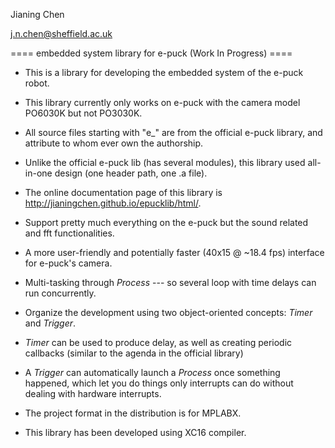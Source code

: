 
Jianing Chen

j.n.chen@sheffield.ac.uk

==== embedded system library for e-puck (Work In Progress) ====

 - This is a library for developing the embedded system of the e-puck robot. 
 
 - This library currently only works on e-puck with the camera model PO6030K but not PO3030K. 
 
 - All source files starting with "e_" are from the official e-puck library, and attribute to whom ever own the authorship. 
 
 - Unlike the official e-puck lib (has several modules), this library used all-in-one design (one header path, one .a file). 
 
 - The online documentation page of this library is http://jianingchen.github.io/epucklib/html/.
 
 - Support pretty much everything on the e-puck but the sound related and fft functionalities. 
 
 - A more user-friendly and potentially faster (40x15 @ ~18.4 fps) interface for e-puck's camera. 
 
 - Multi-tasking through _Process_ --- so several loop with time delays can run concurrently. 

 - Organize the development using two object-oriented concepts: _Timer_ and _Trigger_. 

 - _Timer_ can be used to produce delay, as well as creating periodic callbacks (similar to the agenda in the official library)

 - A _Trigger_ can automatically launch a _Process_ once something happened, which let you do things only interrupts can do without dealing with hardware interrupts. 

 - The project format in the distribution is for MPLABX.
 
 - This library has been developed using XC16 compiler. 
 